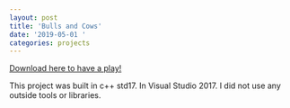 ```yaml
---
layout: post
title: 'Bulls and Cows'
date: '2019-05-01 '
categories: projects
---
```


<a href="https://github.com/mitchbeare/WordGame/releases/download/0.1.0/WordGame.exe">Download here to have a play!</a>

This project was built in c++ std17. In Visual Studio 2017. I did not use any outside tools or libraries.

